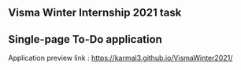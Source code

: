 ## Visma Winter Internship 2021 task
## Single-page To-Do application
Application preview link : https://karmal3.github.io/VismaWinter2021/
